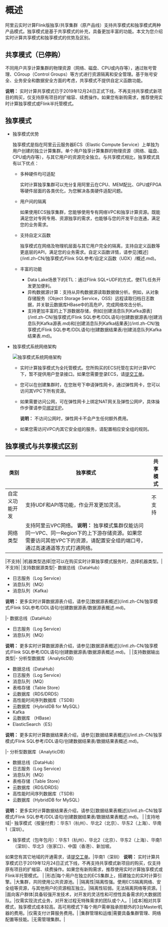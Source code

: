 # 概述

阿里云实时计算Flink版独享/共享集群（原产品线）支持共享模式和独享模式两种产品模式。独享模式是基于共享模式的补充，具备更加丰富的功能。本文为您介绍实时计算共享模式和独享模式的优势及区别。

## 共享模式（已停购）

不同用户共享计算集群的物理资源（网络、磁盘、CPU或内存等），通过账号管理、CGroup（Control Groups）等方式进行资源隔离和安全管理。基于账号安全、业务安全和数据安全方面的考虑，共享模式不提供自定义函数功能。

**说明：** 实时计算共享模式已于2019年12月24日正式下线，不再支持共享模式新项目的购买，仅支持原有项目的扩缩容、续费操作。如果您有新购需求，推荐使用实时计算独享模式或Flink半托管模式。

## 独享模式

-   独享模式优势

    独享模式是指在阿里云云服务器ECS（Elastic Compute Service）上单独为用户创建的独立计算集群。单个用户独享计算集群的物理资源（网络、磁盘、CPU或内存等），与其它用户的资源完全独立。与共享模式相比，独享模式具有以下优点：

    -   多种硬件均可适配

        实时计算独享集群可以充分复用阿里云在CPU、MEM配比、GPU或FPGA等硬件层面的各类优化，为您解决各类硬件适配问题。

    -   用户间的隔离

        如果使用ECS独享集群，您能够使用专有网络VPC和独享计算资源。既能满足您对专网专用、资源独享的需求，也能够与您的开发平台连通，满足您的业务需求。

    -   支持自定义函数

        独享模式在网络及物理机层面与其它用户完全的隔离，支持自定义函数等更底层的API，满足您的业务需求。自定义函数详情，请参见[概述](/intl.zh-CN/独享模式/Flink SQL参考/自定义函数（UDX）/概述.md)。

    -   丰富的功能
        -   Data Lake场景下的ETL：通过Flink SQL+UDF的方式，使ETL任务开发更加便利。
        -   异构数据源计算：支持从异构数据源读取数据做分析。例如，从对象存储服务（Object Storage Service，OSS）远程读取归档日志数据，并关联云数据库HBase中的高危IP，完成网络攻击分析。
        -   支持更加丰富的上下游数据存储，例如[创建消息队列Kafka源表](/intl.zh-CN/独享模式/Flink SQL参考/DDL语句/创建数据源表/创建消息队列Kafka源表.md)和[创建消息队列Kafka结果表](/intl.zh-CN/独享模式/Flink SQL参考/DDL语句/创建数据结果表/创建消息队列Kafka结果表.md)。
-   独享模式系统网络架构

    ![独享模式系统网络架构](https://static-aliyun-doc.oss-accelerate.aliyuncs.com/assets/img/zh-CN/9874359951/p33597.png)

    -   实时计算独享模式为全托管模式。您所购买的ECS托管在实时计算VPC下，暂不提供用户登录接口。如果您需要登录ECS，请[提交工单](https://account.alibabacloud.com/login/login.htm?oauth_callback=https%3A//ticket-intl.console.aliyun.com/%23)。
    -   您可以在创建集群时，在您账号下申请弹性网卡，通过弹性网卡，您可以访问其VPC下所有资源。
    -   如果需要访问公网，可在弹性网卡上绑定NAT网关及弹性公网IP，具体操作步骤请参见[绑定EIP](/intl.zh-CN/基本功能操作/创建NAT网关实例.md)。

        **说明：** 不访问公网时，弹性网卡不会产生任何额外费用。

    -   如果您需访问VPC内其它安全组的服务，请配置相应安全组的规则。

## 独享模式与共享模式区别

|类别|独享模式|共享模式|
|--|----|----|
|自定义功能开发|支持UDF和API等功能，作业开发更加灵活。|不支持|
|网络类型|支持阿里云VPC网络。 **说明：** 独享模式集群仅能访问同一VPC、同一Region下的上下游存储资源。如果您需要访问其他VPC下的资源，请配置安全组的端口号，通过高速通道等方式打通网络。

|不支持|
|机器类型选择|您可以在购买实时计算独享模式服务时，选择机器类型。|不支持|
|支持数据源类型|-   数据总线（DataHub）
-   日志服务（Log Service）
-   消息队列（MQ）
-   消息队列（Kafka）

**说明：** 更多实时计算数据源表介绍，请参见[数据源表概述](/intl.zh-CN/独享模式/Flink SQL参考/DDL语句/创建数据源表/数据源表概述.md)。

|-   数据总线（DataHub）
-   日志服务（Log Service）
-   消息队列（MQ）

**说明：** 更多实时计算数据源表介绍，请参见[数据源表概述](/intl.zh-CN/独享模式/Flink SQL参考/DDL语句/创建数据源表/数据源表概述.md)。 |
|支持数据输出类型|-   分析型数据库（AnalyticDB）
-   数据总线（DataHub）
-   日志服务（Log Service）
-   消息队列（MQ）
-   表格存储（Table Store）
-   云数据库（RDS/DRDS）
-   高性能时间序列数据库（TSDB）
-   云数据库（HybridDB for MySQL）
-   Kafka
-   云数据库 （HBase）
-   ElasticSearch（ES）

**说明：** 更多实时计算数据结果表介绍，请参见[数据结果表概述](/intl.zh-CN/独享模式/Flink SQL参考/DDL语句/创建数据结果表/数据结果表概述.md)。

|-   分析型数据库（AnalyticDB）
-   数据总线（DataHub）
-   日志服务（Log Service）
-   消息队列（MQ）
-   表格存储（Table Store）
-   云数据库（RDS/DRDS）
-   高性能时间序列数据库（TSDB）
-   云数据库（HybridDB for MySQL）

**说明：** 更多实时计算数据结果表介绍，请参见[数据结果表概述](/intl.zh-CN/独享模式/Flink SQL参考/DDL语句/创建数据结果表/数据结果表概述.md)。 |
|支持地域|-   独享模式（按量付费）：华东1（杭州）、华北2（北京）、华东2（上海）、华南1（深圳）。
-   独享模式（包年包月）：华东1（杭州）、华北2（北京）、华东2（上海）、华南1（深圳）、华北3（张家口）、中国（香港）、新加坡。

如果您有其它地域的开通需求，请[提交工单](https://account.alibabacloud.com/login/login.htm?oauth_callback=https%3A//ticket-intl.console.aliyun.com/%23)。|华南1（深圳） **说明：** 实时计算共享模式已于2019年12月24日正式下线，不再支持共享模式新项目的购买，仅支持原有项目的扩缩容、续费操作。如果您有新购需求，推荐使用实时计算独享模式或Flink半托管模式。 |
|形态|每个用户在独立的ECS集群上，搭建独立的实时计算引擎。|大集群，共同使用公共资源池。|
|隔离性|隔离性强。使用ECS隔离网络、安全组等资源，与其他用户的资源相互独立。|隔离性较弱。无法隔离网络等资源。|
|面向客户群体|具备较强开发技术，对开发的灵活性和可控性具备需求的大数据团队。|仅需实现流式业务，对开发过程无特殊需求的团队或个人。|
|成本|相对共享模式，独享模式成本较高。高可用模式下每个用户需单独承担额外的3台Master机器的费用。|仅需支付计算服务费用。|
|集群管理和运维|需要具备集群管理、网络配置等技能。|无需管理集群。|

